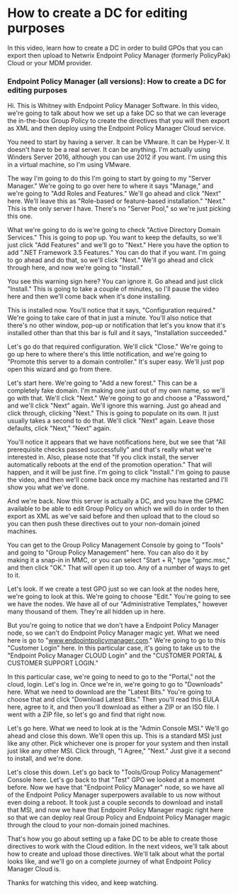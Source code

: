 # How to create a DC for editing purposes

In this video, learn how to create a DC in order to build GPOs that you can export then upload to
Netwrix Endpoint Policy Manager (formerly PolicyPak) Cloud or your MDM provider.

### Endpoint Policy Manager (all versions): How to create a DC for editing purposes

Hi. This is Whitney with Endpoint Policy Manager Software. In this video, we're going to talk about
how we set up a fake DC so that we can leverage the in-the-box Group Policy to create the directives
that you will then export as XML and then deploy using the Endpoint Policy Manager Cloud service.

You need to start by having a server. It can be VMware. It can be Hyper-V. It doesn't have to be a
real server. It can be anything. I'm actually using Winders Server 2016, although you can use 2012
if you want. I'm using this in a virtual machine, so I'm using VMware.

The way I'm going to do this I'm going to start by going to my "Server Manager." We're going to go
over here to where it says "Manage," and we're going to "Add Roles and Features." We'll go ahead and
click "Next" here. We'll leave this as "Role-based or feature-based installation." "Next." This is
the only server I have. There's no "Server Pool," so we're just picking this one.

What we're going to do is we're going to check "Active Directory Domain Services." This is going to
pop up. You want to keep the defaults, so we'll just click "Add Features" and we'll go to "Next."
Here you have the option to add ".NET Framework 3.5 Features." You can do that if you want. I'm
going to go ahead and do that, so we'll click "Next." We'll go ahead and click through here, and now
we're going to "Install."

You see this warning sign here? You can ignore it. Go ahead and just click "Install." This is going
to take a couple of minutes, so I'll pause the video here and then we'll come back when it's done
installing.

This is installed now. You'll notice that it says, "Configuration required." We're going to take
care of that in just a minute. You'll also notice that there's no other window, pop-up or
notification that let's you know that it's installed other than that this bar is full and it says,
"Installation succeeded."

Let's go do that required configuration. We'll click "Close." We're going to go up here to where
there's this little notification, and we're going to "Promote this server to a domain controller."
It's super easy. We'll just pop open this wizard and go from there.

Let's start here. We're going to "Add a new forest." This can be a completely fake domain. I'm
making one just out of my own name, so we'll go with that. We'll click "Next." We're going to go and
choose a "Password," and we'll click "Next" again. We'll ignore this warning. Just go ahead and
click through, clicking "Next." This is going to populate on its own. It just usually takes a second
to do that. We'll click "Next" again. Leave those defaults, click "Next," "Next" again.

You'll notice it appears that we have notifications here, but we see that "All prerequisite checks
passed successfully" and that's really what we're interested in. Also, please note that "If you
click install, the server automatically reboots at the end of the promotion operation." That will
happen, and it will be just fine. I'm going to click "Install." I'm going to pause the video, and
then we'll come back once my machine has restarted and I'll show you what we've done.

And we're back. Now this server is actually a DC, and you have the GPMC available to be able to edit
Group Policy on which we will do in order to then export as XML as we've said before and then upload
that to the cloud so you can then push these directives out to your non-domain joined machines.

You can get to the Group Policy Management Console by going to "Tools" and going to "Group Policy
Management" here. You can also do it by making it a snap-in in MMC, or you can select "Start + R,"
type "gpmc.msc," and then click "OK." That will open it up too. Any of a number of ways to get to
it.

Let's look. If we create a test GPO just so we can look at the nodes here, we're going to look at
this. We're going to choose "Edit." You're going to see we have the nodes. We have all of our
"Administrative Templates," however many thousand of them. They're all hidden up in here.

But you're going to notice that we don't have a Endpoint Policy Manager node, so we can't do
Endpoint Policy Manager magic yet. What we need here is go to "www.endpointpolicymanager.com." We're going to go
to this "Customer Login" here. In this particular case, it's going to take us to the "Endpoint
Policy Manager CLOUD Login" and the "CUSTOMER PORTAL & CUSTOMER SUPPORT LOGIN."

In this particular case, we're going to need to go to the "Portal," not the cloud, login. Let's log
in. Once we're in, we're going to go to "Downloads" here. What we need to download are the "Latest
Bits." You're going to choose that and click "Download Latest Bits." Then you'll read this EULA
here, agree to it, and then you'll download as either a ZIP or an ISO file. I went with a ZIP file,
so let's go and find that right now.

Let's go here. What we need to look at is the "Admin Console MSI." We'll go ahead and close this
down. We'll open this up. This is a standard MSI just like any other. Pick whichever one is proper
for your system and then install just like any other MSI. Click through, "I Agree," "Next." Just
give it a second to install, and we're done.

Let's close this down. Let's go back to "Tools/Group Policy Management" Console here. Let's go back
to that "Test" GPO we looked at a moment before. Now we have that "Endpoint Policy Manager" node, so
we have all of the Endpoint Policy Manager superpowers available to us now without even doing a
reboot. It took just a couple seconds to download and install that MSI, and now we have that
Endpoint Policy Manager magic right here so that we can deploy real Group Policy and Endpoint Policy
Manager magic through the cloud to your non-domain joined machines.

That's how you go about setting up a fake DC to be able to create those directives to work with the
Cloud edition. In the next videos, we'll talk about how to create and upload those directives. We'll
talk about what the portal looks like, and we'll go on a complete journey of what Endpoint Policy
Manager Cloud is.

Thanks for watching this video, and keep watching.
